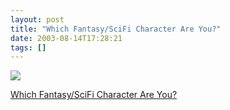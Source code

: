 ```yaml
---
layout: post
title: "Which Fantasy/SciFi Character Are You?"
date: 2003-08-14T17:28:21
tags: []
---
```


<img src="http://www.tk421.net/character/gandalf.jpg" />

[Which Fantasy/SciFi Character Are You?][1]

   [1]: http://www.tk421.net/character/



